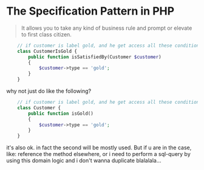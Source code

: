 # The Specification Pattern in PHP

> It allows you to take any kind of business rule and prompt or elevate to first class citizen.

```php
    // if customer is label gold, and he get access all these conditional things
    class CustomerIsGold {
        public function isSatisfiedBy(Customer $customer)
        {
            $customer->type == 'gold';
        }
    }
```

why not just do like the following?

```php
    // if customer is label gold, and he get access all these conditional things
    class Customer {
        public function isGold()
        {
            $customer->type == 'gold';
        }
    }
```

it's also ok. in fact the second will be mostly used. But if u are in the case, like: reference the method elsewhere, or i need to perform a sql-query by using this domain logic and i don't wanna duplicate blalalala...
